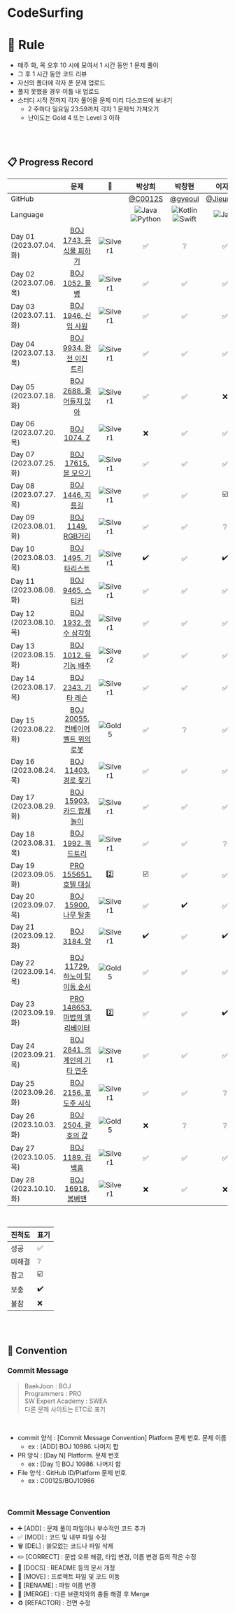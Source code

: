 # CodeSurfing

# 👑 Rule
- 매주 화, 목 오후 10 시에 모여서 1 시간 동안 1 문제 풀이
- 그 후 1 시간 동안 코드 리뷰
- 자신의 폴더에 각자 푼 문제 업로드
- 풀지 못했을 경우 이틀 내 업로드
- 스터디 시작 전까지 각자 풀어올 문제 미리 디스코드에 보내기
    - 2 주마다 일요일 23:59까지 각자 1 문제씩 가져오기
    - 난이도는 Gold 4 또는 Level 3 이하

<br/>
<br/>

## 📋 Progress Record
|  | 문제 | 🏅 | 박상희 | 박창현 | 이지은 | 전상희 |
| :--- | :---: | :---: | :---: | :---: | :---: | :---: |
| GitHub |  |  | [@C0012S](https://github.com/C0012S) | [@gyeoul](https://github.com/gyeoul) | [@Jieun714](https://github.com/Jieun714) | [@ybwi0912](https://github.com/ybwi0912) |
| Language |  |  | ![Java](https://img.shields.io/badge/Java-007396?style=for-the-badge&logo=java&logoColor=white) <br/> ![Python](https://img.shields.io/badge/Python-3776AB?style=for-the-badge&logo=python&logoColor=white) | ![Kotlin](https://img.shields.io/badge/kotlin-7F52FF?style=for-the-badge&logo=kotlin&logoColor=white) <br/> ![Swift](https://img.shields.io/badge/swift-F05138?style=for-the-badge&logo=swift&logoColor=white) | ![Java](https://img.shields.io/badge/Java-007396?style=for-the-badge&logo=java&logoColor=white) | ![Java](https://img.shields.io/badge/Java-007396?style=for-the-badge&logo=java&logoColor=white) |
| Day 01 <br/> (2023.07.04.화) | [BOJ 1743. 음식물 피하기](https://www.acmicpc.net/problem/1743) | ![Silver1](https://static.solved.ac/tier_small/10.svg) | ✅ | ❔ | ✅ | ✅ |
| Day 02 <br/> (2023.07.06.목) | [BOJ 1052. 물병](https://www.acmicpc.net/problem/1052) | ![Silver1](https://static.solved.ac/tier_small/10.svg) | ✅ | ✅ | ✅ | ✅ |
| Day 03 <br/> (2023.07.11.화) | [BOJ 1946. 신입 사원](https://www.acmicpc.net/problem/1946) | ![Silver1](https://static.solved.ac/tier_small/10.svg) | ✅ | ✅ | ✅ | ✅ |
| Day 04 <br/> (2023.07.13.목) | [BOJ 9934. 완전 이진 트리](https://www.acmicpc.net/problem/9934) | ![Silver1](https://static.solved.ac/tier_small/10.svg) | ✅ | ✅ | ✅ | ✅ |
| Day 05 <br/> (2023.07.18.화) | [BOJ 2688. 줄어들지 않아](https://www.acmicpc.net/problem/2688) | ![Silver1](https://static.solved.ac/tier_small/10.svg) | ✅ | ✅ | ❌ | ✅ |
| Day 06 <br/> (2023.07.20.목) | [BOJ 1074. Z](https://www.acmicpc.net/problem/1074) | ![Silver1](https://static.solved.ac/tier_small/10.svg) | ❌ | ✅ | ✅ | ✅ |
| Day 07 <br/> (2023.07.25.화) | [BOJ 17615. 볼 모으기](https://www.acmicpc.net/problem/17615) | ![Silver1](https://static.solved.ac/tier_small/10.svg) | ✅ | ✅ | ✅ | ✅ |
| Day 08 <br/> (2023.07.27.목) | [BOJ 1446. 지름길](https://www.acmicpc.net/problem/1446) | ![Silver1](https://static.solved.ac/tier_small/10.svg) | ✅ | ✅ | ☑️ | ☑️ |
| Day 09 <br/> (2023.08.01.화) | [BOJ 1149. RGB거리](https://www.acmicpc.net/problem/1149) | ![Silver1](https://static.solved.ac/tier_small/10.svg) | ✅ | ✅ | ❔ | ✅ |
| Day 10 <br/> (2023.08.03.목) | [BOJ 1495. 기타리스트](https://www.acmicpc.net/problem/1495) | ![Silver1](https://static.solved.ac/tier_small/10.svg) | ✔️ | ✅ | ✔️ | ✅ |
| Day 11 <br/> (2023.08.08.화) | [BOJ 9465. 스티커](https://www.acmicpc.net/problem/9465) | ![Silver1](https://static.solved.ac/tier_small/10.svg) | ✅ | ✅ | ✅ | ✅ |
| Day 12 <br/> (2023.08.10.목) | [BOJ 1932. 정수 삼각형](https://www.acmicpc.net/problem/1932) | ![Silver1](https://static.solved.ac/tier_small/10.svg) | ✅ | ✅ | ✅ | ✅ |
| Day 13 <br/> (2023.08.15.화) | [BOJ 1012. 유기농 배추](https://www.acmicpc.net/problem/1012) | ![Silver2](https://static.solved.ac/tier_small/9.svg) | ✅ | ✅ | ✅ | ✅ |
| Day 14 <br/> (2023.08.17.목) | [BOJ 2343. 기타 레슨](https://www.acmicpc.net/problem/2343) | ![Silver1](https://static.solved.ac/tier_small/10.svg) | ✅ | ✅ | ✅ | ✅ |
| Day 15 <br/> (2023.08.22.화) | [BOJ 20055. 컨베이어 벨트 위의 로봇](https://www.acmicpc.net/problem/20055) | ![Gold5](https://static.solved.ac/tier_small/11.svg) | ✅ | ❔ | ✅ | ✅ |
| Day 16 <br/> (2023.08.24.목) | [BOJ 11403. 경로 찾기](https://www.acmicpc.net/problem/11403) | ![Silver1](https://static.solved.ac/tier_small/10.svg) | ✅ | ✅ | ✅ | ✅ |
| Day 17 <br/> (2023.08.29.화) | [BOJ 15903. 카드 합체 놀이](https://www.acmicpc.net/problem/15903) | ![Silver1](https://static.solved.ac/tier_small/10.svg) | ✅ | ✅ | ✅ | ✅ |
| Day 18 <br/> (2023.08.31.목) | [BOJ 1992. 쿼드트리](https://www.acmicpc.net/problem/1992) | ![Silver1](https://static.solved.ac/tier_small/10.svg) | ✅ | ✅ | ❔ | ✅ |
| Day 19 <br/> (2023.09.05.화) | [PRO 155651. 호텔 대실](https://school.programmers.co.kr/learn/courses/30/lessons/155651) | 2️⃣ | ☑️ | ✅ | ✅ | ✅ |
| Day 20 <br/> (2023.09.07.목) | [BOJ 15900. 나무 탈출](https://www.acmicpc.net/problem/15900) | ![Silver1](https://static.solved.ac/tier_small/10.svg) | ✅ | ✔️ | ✅ | ✅ |
| Day 21 <br/> (2023.09.12.화) | [BOJ 3184. 양](https://www.acmicpc.net/problem/3184) | ![Silver1](https://static.solved.ac/tier_small/10.svg) | ✔️ | ✅ | ✔️ | ✅ |
| Day 22 <br/> (2023.09.14.목) | [BOJ 11729. 하노이 탑 이동 순서](https://www.acmicpc.net/problem/11729) | ![Gold5](https://static.solved.ac/tier_small/11.svg) | ✅ | ✅ | ✅ | ✅ |
| Day 23 <br/> (2023.09.19.화) | [PRO 148653. 마법의 엘리베이터](https://school.programmers.co.kr/learn/courses/30/lessons/148653) | 2️⃣ | ✅ | ✅ | ✔️ | ✅ |
| Day 24 <br/> (2023.09.21.목) | [BOJ 2841. 외계인의 기타 연주](https://www.acmicpc.net/problem/2841) | ![Silver1](https://static.solved.ac/tier_small/10.svg) | ✅ | ✅ | ✅ | ✅ |
| Day 25 <br/> (2023.09.26.화) | [BOJ 2156. 포도주 시식](https://www.acmicpc.net/problem/2156) | ![Silver1](https://static.solved.ac/tier_small/10.svg) | ✅ | ✅ | ❔ | ✅ |
| Day 26 <br/> (2023.10.03.화) | [BOJ 2504. 괄호의 값](https://www.acmicpc.net/problem/2504) | ![Gold5](https://static.solved.ac/tier_small/11.svg) | ❌ | ❔ | ❔ | ✅ |
| Day 27 <br/> (2023.10.05.목) | [BOJ 1189. 컴백홈](https://www.acmicpc.net/problem/1189) | ![Silver1](https://static.solved.ac/tier_small/10.svg) | ✅ | ✅ | ✅ | ✅ |
| Day 28 <br/> (2023.10.10.화) | [BOJ 16918. 봄버맨](https://www.acmicpc.net/problem/16918) | ![Silver1](https://static.solved.ac/tier_small/10.svg) | ❌ | ✅ | ❌ | ✅ |


<br/>

| 진척도 | 표기 |
| --- | --- |
| 성공 | ✅ |
| 미해결 | ❔ |
| 참고 | ☑️ |
| 보충 | ✔️ |
| 불참 | ❌ |

<br/>
<br/>

## 🌟 Convention
### Commit Message
> BaekJoon : BOJ  
Programmers : PRO  
SW Expert Academy : SWEA  
다른 문제 사이트는 ETC로 표기
> 

<br/>

- commit 양식 : [Commit Message Convention] Platform 문제 번호. 문제 이름
    - ex : [ADD] BOJ 10986. 나머지 합
- PR 양식 : [Day N] Platform. 문제 번호
    - ex : [Day 1] BOJ 10986. 나머지 합
- File 양식 : GitHub ID/Platform 문제 번호
    - ex : C0012S/BOJ10986

<br/>

### Commit Message Convention
- ➕ [ADD] : 문제 풀이 파일이나 부수적인 코드 추가
- ✅ [MOD] : 코드 및 내부 파일 수정
- 🗑 [DEL] : 쓸모없는 코드나 파일 삭제
- ✏️ [CORRECT] : 문법 오류 해결, 타입 변경, 이름 변경 등의 작은 수정
- 📄 [DOCS] : README 등의 문서 개정
- 🚚 [MOVE] : 프로젝트 파일 및 코드 이동
- 🔁 [RENAME] : 파일 이름 변경
- 🔀 [MERGE] : 다른 브랜치와의 충돌 해결 후 Merge
- ♻️ [REFACTOR] : 전면 수정
